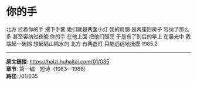 # 你的手

北方
拉着你的手
摘下手套
她们就是两盏小灯
我的肩膀
是两座旧房子
容纳了那么多
甚至容纳过夜晚
你的手
在他上面
把他们照亮
于是有了别后的早上
在晨光中
我端起一碗粥
想起隔山隔水的
北方
有两盏灯
只能远远地抚摸
1985.2

---

**原文链接**: https://haizi.huhaitai.com/01/035  
**章节**: 第一编　短诗（1983—1986）  
**路径**: /01/035
